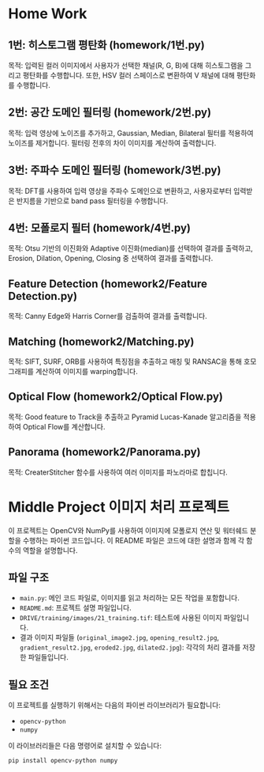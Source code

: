 #  Home Work

## 1번: 히스토그램 평탄화 (homework/1번.py)
목적: 입력된 컬러 이미지에서 사용자가 선택한 채널(R, G, B)에 대해 히스토그램을 그리고 평탄화를 수행합니다. 또한, HSV 컬러 스페이스로 변환하여 V 채널에 대해 평탄화를 수행합니다.

## 2번: 공간 도메인 필터링 (homework/2번.py)
목적: 입력 영상에 노이즈를 추가하고, Gaussian, Median, Bilateral 필터를 적용하여 노이즈를 제거합니다. 필터링 전후의 차이 이미지를 계산하여 출력합니다.

## 3번: 주파수 도메인 필터링 (homework/3번.py)
목적: DFT를 사용하여 입력 영상을 주파수 도메인으로 변환하고, 사용자로부터 입력받은 반지름을 기반으로 band pass 필터링을 수행합니다.

## 4번: 모폴로지 필터 (homework/4번.py)
목적: Otsu 기반의 이진화와 Adaptive 이진화(median)를 선택하여 결과를 출력하고, Erosion, Dilation, Opening, Closing 중 선택하여 결과를 출력합니다.

## Feature Detection (homework2/Feature Detection.py)
목적: Canny Edge와 Harris Corner를 검출하여 결과를 출력합니다.

## Matching (homework2/Matching.py)
목적: SIFT, SURF, ORB를 사용하여 특징점을 추출하고 매칭 및 RANSAC을 통해 호모그래피를 계산하여 이미지를 warping합니다.

## Optical Flow (homework2/Optical Flow.py)
목적: Good feature to Track을 추출하고 Pyramid Lucas-Kanade 알고리즘을 적용하여 Optical Flow를 계산합니다.

## Panorama (homework2/Panorama.py)
목적: CreaterStitcher 함수를 사용하여 여러 이미지를 파노라마로 합칩니다.



# Middle Project 이미지 처리 프로젝트

이 프로젝트는 OpenCV와 NumPy를 사용하여 이미지에 모폴로지 연산 및 워터쉐드 분할을 수행하는 파이썬 코드입니다. 이 README 파일은 코드에 대한 설명과 함께 각 함수의 역할을 설명합니다.

## 파일 구조

- `main.py`: 메인 코드 파일로, 이미지를 읽고 처리하는 모든 작업을 포함합니다.
- `README.md`: 프로젝트 설명 파일입니다.
- `DRIVE/training/images/21_training.tif`: 테스트에 사용된 이미지 파일입니다.
- 결과 이미지 파일들 (`original_image2.jpg`, `opening_result2.jpg`, `gradient_result2.jpg`, `eroded2.jpg`, `dilated2.jpg`): 각각의 처리 결과를 저장한 파일들입니다.

## 필요 조건

이 프로젝트를 실행하기 위해서는 다음의 파이썬 라이브러리가 필요합니다:

- `opencv-python`
- `numpy`

이 라이브러리들은 다음 명령어로 설치할 수 있습니다:

```bash
pip install opencv-python numpy








